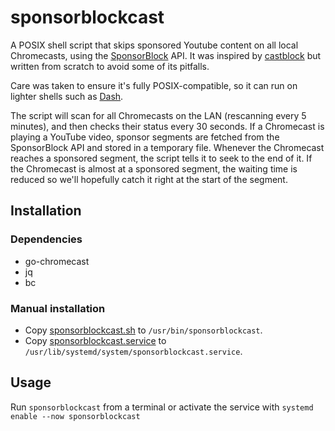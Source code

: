 # sponsorblockcast
A POSIX shell script that skips sponsored Youtube content on all local Chromecasts, using the [SponsorBlock](https://github.com/ajayyy/SponsorBlock) API. It was inspired by [castblock](https://github.com/stephen304/castblock) but written from scratch to avoid some of its pitfalls.

Care was taken to ensure it's fully POSIX-compatible, so it can run on lighter shells such as [Dash](https://wiki.archlinux.org/index.php/Dash).

The script will scan for all Chromecasts on the LAN (rescanning every 5 minutes), and then checks their status every 30 seconds. If a Chromecast is playing a YouTube video, sponsor segments are fetched from the SponsorBlock API and stored in a temporary file. Whenever the Chromecast reaches a sponsored segment, the script tells it to seek to the end of it. If the Chromecast is almost at a sponsored segment, the waiting time is reduced so we'll hopefully catch it right at the start of the segment.

## Installation
### Dependencies
* go-chromecast
* jq
* bc

### Manual installation
* Copy [sponsorblockcast.sh](/sponsorblockcast.sh) to `/usr/bin/sponsorblockcast`.
* Copy [sponsorblockcast.service](/sponsorblockcast.service) to `/usr/lib/systemd/system/sponsorblockcast.service`.

## Usage
Run `sponsorblockcast` from a terminal or activate the service with `systemd enable --now sponsorblockcast`
